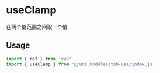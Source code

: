 # useClamp

在两个值范围之间取一个值

## Usage

```js
import { ref } from 'vue'
import { useClamp } from '@/uni_modules/tob-use/index.js'


```

